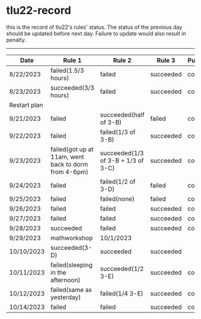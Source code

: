 # tlu22-record
this is the record of tlu22's rules' status. The status of the previous day should be updated before next day. Failure to update would also result in penalty. 

----
|Date|Rule 1|Rule 2|Rule 3|Punishment|
|----|------|------|------|----------|
|8/22/2023|failed(1.5/3 hours)|failed|succeeded|completed|
|8/23/2023|succeeded(3/3 hours)|failed|succeeded|completed|
|Restart plan|||
|9/21/2023|failed|succeeded(half of 3-B)|failed|completed|
|9/22/2023|failed|failed(1/3 of 3-B)|succeeded|completed|
|9/23/2023|failed(got up at 11am, went back to dorm from 4-6pm)|succeeded(1/3 of 3-B + 1/3 of 3-C)| succeeded | completed|
|9/24/2023|failed|failed(1/2 of 3-D)|failed|completed|
|9/25/2023|failed|failed(none)|failed|completed|
|9/26/2023|failed|failed|succeeded|completed|
|9/27/2023|failed|failed|succeeded|completed|
|9/28/2023|succeeded|failed|succeeded|completed|
|9/29/2023|mathworkshop|10/1/2023|||
|10/10/2023|succeeded(3-D)|succeeded|succeeded||
|10/11/2023|failed(sleeping in the afternoon)|succeeded(1/2 3-E)|succeeded|completed|
|10/12/2023|failed(same as yesterday)|failed(1/4 3-E)|succeeded|completed|
|10/14/2023|failed|failed|succeeded|completed|
